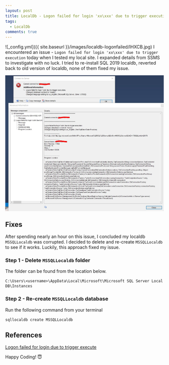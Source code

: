 ```yaml
---
layout: post
title: LocalDb - Logon failed for login 'xx\xxx' due to trigger execution
tags:  
  - LocalDb  
comments: true
---
```


![_config.yml]({{ site.baseurl }}/images/localdb-logonfailed/IHXCB.jpg)
I encountered an issue - `Logon failed for login 'xx\xxx' due to trigger execution` today when I tested my local site. I expanded details from SSMS to investigate with no luck. I tried to re-install SQL 2019 localdb, reverted back to old version of localdb, none of them fixed my issue. 

<img src="/images/localdb-logonfailed/PWVB2.jpg" width="700" style="display:block"/>

## Fixes
After spending nearly an hour on this issue, I concluded my localdb `MSSQLLocaldb` was corrupted. I decided to delete and re-create `MSSQLLocaldb` to see if it works. Luckily, this approach fixed my issue.


### Step 1 - Delete `MSSQLLocaldb` folder 

The folder can be found from the location below.

```
C:\Users\<username>\AppData\Local\Microsoft\Microsoft SQL Server Local DB\Instances
```

### Step 2 - Re-create `MSSQLLocaldb` database

Run the following command from your terminal

```
sqllocaldb create MSSQLLocaldb

```


## References

[Logon failed for login due to trigger execute](https://dba.stackexchange.com/questions/218811/logon-failed-for-login-due-to-trigger-execution)

Happy Coding! 😇